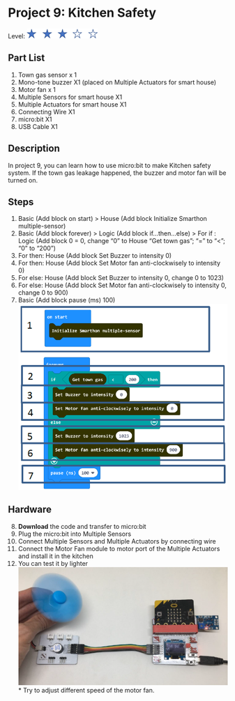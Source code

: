 # Project 9:  Kitchen Safety
Level: ![level](images/level3.png)
## Part List
1. Town gas sensor x 1
2. Mono-tone buzzer X1 (placed on Multiple Actuators for smart house)
3. Motor fan x 1
4. Multiple Sensors for smart house X1
5. Multiple Actuators for smart house X1
6. Connecting Wire X1
7. micro:bit X1
8. USB Cable X1

## Description
In project 9, you can learn how to use micro:bit to make Kitchen safety system. If the town gas leakage happened, the buzzer and motor fan will be turned on.

## Steps
1. Basic (Add block on start) > House (Add block Initialize Smarthon multiple-sensor)
2. Basic (Add block forever) > Logic (Add block if…then…else) > For if : Logic (Add block 0 = 0, change “0” to House “Get town gas”; “=” to “<”; “0” to “200”)
3. For then: House (Add block Set Buzzer to intensity 0)
4. For then: House (Add block Set Motor fan anti-clockwisely to intensity 0)
5. For else: House (Add block Set Buzzer to intensity 0, change 0 to 1023)
6. For else: House (Add block Set Motor fan anti-clockwisely to intensity 0, change 0 to 900)
7. Basic (Add block pause (ms) 100)
![auto_fit](images/P9_1.png)

## Hardware
8. **Download** the code and transfer to micro:bit
9. Plug the micro:bit into Multiple Sensors
10. Connect Multiple Sensors and Multiple Actuators by connecting wire
11. Connect the Motor Fan module to motor port of the Multiple Actuators and install it in the kitchen
12. You can test it by lighter
![auto_fit](images/P9_2.png)
<span id="remarks" >* Try to adjust different speed of the motor fan. </span>